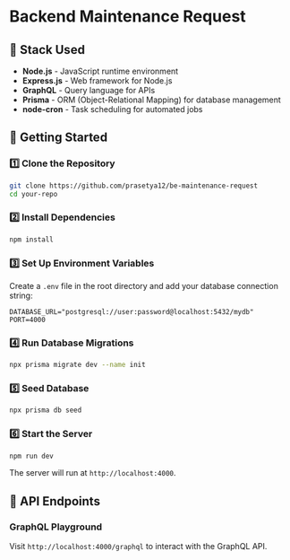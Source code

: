 # Backend Maintenance Request

## 📌 Stack Used

- **Node.js** - JavaScript runtime environment
- **Express.js** - Web framework for Node.js
- **GraphQL** - Query language for APIs
- **Prisma** - ORM (Object-Relational Mapping) for database management
- **node-cron** - Task scheduling for automated jobs

## 🚀 Getting Started

### 1️⃣ Clone the Repository

```sh
git clone https://github.com/prasetya12/be-maintenance-request
cd your-repo
```

### 2️⃣ Install Dependencies

```sh
npm install
```

### 3️⃣ Set Up Environment Variables

Create a `.env` file in the root directory and add your database connection string:

```env
DATABASE_URL="postgresql://user:password@localhost:5432/mydb"
PORT=4000
```

### 4️⃣ Run Database Migrations

```sh
npx prisma migrate dev --name init
```

### 5️⃣ Seed Database

```sh
npx prisma db seed
```

### 6️⃣ Start the Server

```sh
npm run dev
```

The server will run at `http://localhost:4000`.

## 🔗 API Endpoints

### GraphQL Playground

Visit `http://localhost:4000/graphql` to interact with the GraphQL API.
